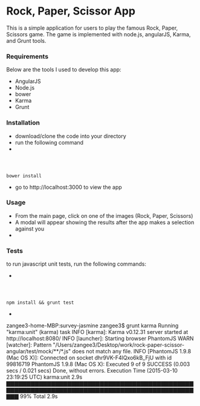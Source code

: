Rock, Paper, Scissor App
=================

This is a simple application for users to play the famous Rock, Paper, Scissors game. The game is implemented with node.js, angularJS, Karma, and Grunt tools.

### Requirements
Below are the tools I used to develop this app:
* AngularJS
* Node.js
* bower
* Karma
* Grunt

### Installation
* download/clone the code into your directory
* run the following command
* <code>
bower install
</code>
* go to http://localhost:3000 to view the app

### Usage

* From the main page, click on one of the images (Rock, Paper, Scissors)
* A modal will appear showing the results after the app makes a selection against you
* 

### Tests

to run javascript unit tests, run the following commands:

* <code>
npm install && grunt test
</code>

* <pre>
zangee3-home-MBP:survey-jasmine zangee3$ grunt karma
Running "karma:unit" (karma) task
INFO [karma]: Karma v0.12.31 server started at http://localhost:8080/
INFO [launcher]: Starting browser PhantomJS
WARN [watcher]: Pattern "/Users/zangee3/Desktop/work/rock-paper-scissor-angular/test/mock/**/*.js" does not match any file.
INFO [PhantomJS 1.9.8 (Mac OS X)]: Connected on socket dhr9VK-F4lQxo6kB_FjU with id 99816719
PhantomJS 1.9.8 (Mac OS X): Executed 9 of 9 SUCCESS (0.003 secs / 0.021 secs)
Done, without errors.
Execution Time (2015-03-10 23:19:25 UTC)
karma:unit  2.9s  ▇▇▇▇▇▇▇▇▇▇▇▇▇▇▇▇▇▇▇▇▇▇▇▇▇▇▇▇▇▇▇▇▇▇▇▇▇▇▇▇▇▇▇▇▇▇▇▇▇▇▇▇▇▇▇▇▇▇▇▇▇▇▇▇▇▇▇▇▇▇▇▇▇▇▇▇▇▇▇▇▇▇▇▇▇▇▇▇▇▇▇▇▇▇▇ 99%
Total 2.9s
</pre>
